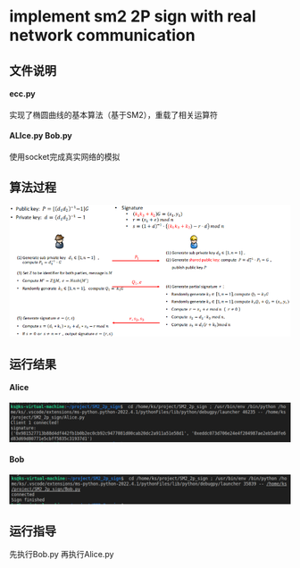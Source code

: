 # implement sm2 2P sign with real network communication



## 文件说明

#### ecc.py

实现了椭圆曲线的基本算法（基于SM2），重载了相关运算符

#### ALIce.py Bob.py

使用socket完成真实网络的模拟



## 算法过程

![image-20220731135021052](../image/image-20220731135021052.png)





## 运行结果

#### Alice

![image-20220731135236126](../image/image-20220731135236126.png)

#### Bob

![image-20220731135246992](../image/image-20220731135246992.png)



## 运行指导

先执行Bob.py  再执行Alice.py